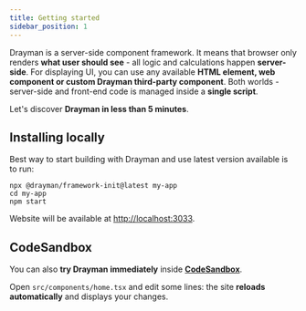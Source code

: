 ```yaml
---
title: Getting started
sidebar_position: 1
---
```


Drayman is a server-side component framework. It means that browser only renders **what user should see** - all logic and calculations happen **server-side**. For displaying UI, you can use any available **HTML element, web component or custom Drayman third-party component**. Both worlds - server-side and front-end code is managed inside a **single script**.

Let's discover **Drayman in less than 5 minutes**.

<!-- Drayman is 

## Prerequisites
These docs assume that you are familiar with such things as:
* [Node.js](https://nodejs.org/en/)
* [TypeScript](https://www.typescriptlang.org/)
* [JSX](https://reactjs.org/docs/jsx-in-depth.html) -->

## Installing locally

Best way to start building with Drayman and use latest version available is to run:

```shell
npx @drayman/framework-init@latest my-app
cd my-app
npm start
```

Website will be available at [http://localhost:3033](http://localhost:3033).

## CodeSandbox

You can also **try Drayman immediately** inside **[CodeSandbox](https://codesandbox.io/s/github/Claviz/drayman/tree/main/packages/framework-examples/drayman-framework-example?file=/src/components/home.tsx)**.

Open `src/components/home.tsx` and edit some lines: the site **reloads automatically** and displays your changes.
